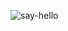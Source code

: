 ![say-hello](https://github.com/Abu2205/hexlet-my-first-workflow/actions/workflows/say-hello.yml/badge.svg)